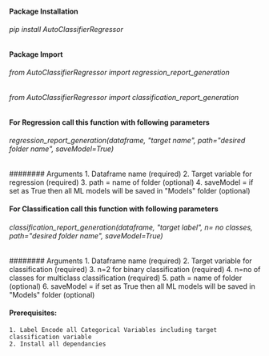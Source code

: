 #### Package Installation

###### pip install AutoClassifierRegressor

#### Package Import

###### from AutoClassifierRegressor import regression_report_generation

###### from AutoClassifierRegressor import classification_report_generation

#### For Regression call this function with following parameters

###### regression_report_generation(dataframe, "target name", path="desired folder name", saveModel=True)

######## Arguments 1. Dataframe name (required) 2. Target variable for regression (required) 3. path = name of folder (optional) 4. saveModel = if set as True then all ML models will be saved in "Models" folder (optional)

#### For Classification call this function with following parameters

###### classification_report_generation(dataframe, "target label", n= no classes, path="desired folder name", saveModel=True)

######## Arguments 1. Dataframe name (required) 2. Target variable for classification (required) 3. n=2 for binary classification (required) 4. n=no of classes for multiclass classification (required) 5. path = name of folder (optional) 6. saveModel = if set as True then all ML models will be saved in "Models" folder (optional)

#### Prerequisites:

    1. Label Encode all Categorical Variables including target classification variable
    2. Install all dependancies
